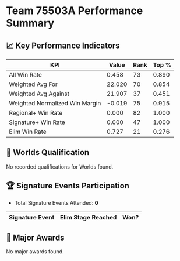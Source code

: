 # Team 75503A Performance Summary

## 📈 Key Performance Indicators
| KPI | Value | Rank | Top % |
| --- | ----- | ---- | ----- |
| All Win Rate | 0.458 | 73 | 0.890 |
| Weighted Avg For | 22.020 | 70 | 0.854 |
| Weighted Avg Against | 21.907 | 37 | 0.451 |
| Weighted Normalized Win Margin | -0.019 | 75 | 0.915 |
| Regional+ Win Rate | 0.000 | 82 | 1.000 |
| Signature+ Win Rate | 0.000 | 47 | 1.000 |
| Elim Win Rate | 0.727 | 21 | 0.276 |


## 🎯 Worlds Qualification
No recorded qualifications for Worlds found.

## 🏆 Signature Events Participation
- Total Signature Events Attended: **0**

| Signature Event | Elim Stage Reached | Won? |
|:----------------|:-------------------|:----|


## 🥇 Major Awards
No major awards found.
